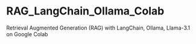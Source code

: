 # RAG_LangChain_Ollama_Colab
Retrieval Augmented Generation (RAG) with LangChain, Ollama, Llama-3.1 on Google Colab
